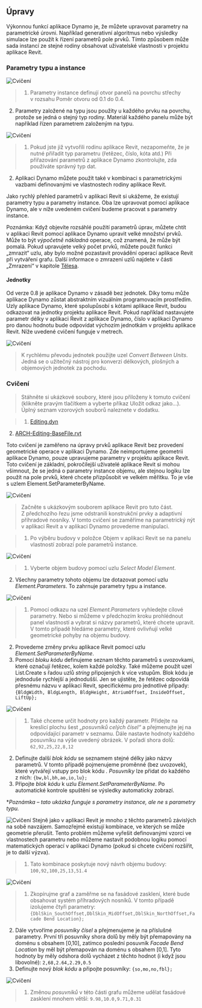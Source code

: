 

## Úpravy

Výkonnou funkcí aplikace Dynamo je, že můžete upravovat parametry na parametrické úrovni. Například generativní algoritmus nebo výsledky simulace lze použít k řízení parametrů pole prvků. Tímto způsobem může sada instancí ze stejné rodiny obsahovat uživatelské vlastnosti v projektu aplikace Revit.

### Parametry typu a instance

![Cvičení](images/8-5/Exercise/32.jpg)

> 1. Parametry instance definují otvor panelů na povrchu střechy v rozsahu Poměr otvoru od 0.1 do 0.4.
2. Parametry založené na typu jsou použity u každého prvku na povrchu, protože se jedná o stejný typ rodiny. Materiál každého panelu může být například řízen parametrem založeným na typu.

![Cvičení](images/8-3/params.jpg)

> 1. Pokud jste již vytvořili rodinu aplikace Revit, nezapomeňte, že je nutné přiřadit typ parametru (řetězec, číslo, kóta atd.) Při přiřazování parametrů z aplikace Dynamo zkontrolujte, zda používáte správný typ dat.
2. Aplikaci Dynamo můžete použít také v kombinaci s parametrickými vazbami definovanými ve vlastnostech rodiny aplikace Revit.

Jako rychlý přehled parametrů v aplikaci Revit si ukážeme, že existují parametry typu a parametry instance. Oba lze upravovat pomocí aplikace Dynamo, ale v níže uvedeném cvičení budeme pracovat s parametry instance.

Poznámka: Když objevíte rozsáhlé použití parametrů úprav, můžete chtít v aplikaci Revit pomocí aplikace Dynamo upravit velké množství prvků. Může to být *výpočetně nákladná* operace, což znamená, že může být pomalá. Pokud upravujete velký počet prvků, můžete použít funkci „zmrazit“ uzlu, aby bylo možné pozastavit provádění operací aplikace Revit při vytváření grafu. Další informace o zmrazení uzlů najdete v části „Zmrazení“ v kapitole [Tělesa](../05_Geometry-for-Computational-Design/5-6_solids.md#freezing).

#### Jednotky

Od verze 0.8 je aplikace Dynamo v zásadě bez jednotek. Díky tomu může aplikace Dynamo zůstat abstraktním vizuálním programovacím prostředím. Uzly aplikace Dynamo, které spolupůsobí s kótami aplikace Revit, budou odkazovat na jednotky projektu aplikace Revit. Pokud například nastavujete parametr délky v aplikaci Revit z aplikace Dynamo, číslo v aplikaci Dynamo pro danou hodnotu bude odpovídat výchozím jednotkám v projektu aplikace Revit. Níže uvedené cvičení funguje v metrech.

![Cvičení](images/8-3/units.jpg)

> K rychlému převodu jednotek použijte uzel *Convert Between Units*. Jedná se o užitečný nástroj pro konverzi délkových, plošných a objemových jednotek za pochodu.

### Cvičení

> Stáhněte si ukázkové soubory, které jsou přiloženy k tomuto cvičení (klikněte pravým tlačítkem a vyberte příkaz Uložit odkaz jako...). Úplný seznam vzorových souborů naleznete v dodatku.

> 1. [Editing.dyn](datasets/8-3/Editing.dyn)
2. [ARCH-Editing-BaseFile.rvt](datasets/8-3/ARCH-Editing-BaseFile.rvt)

Toto cvičení je zaměřeno na úpravy prvků aplikace Revit bez provedení geometrické operace v aplikaci Dynamo. Zde neimportujeme geometrii aplikace Dynamo, pouze upravujeme parametry v projektu aplikace Revit. Toto cvičení je základní, pokročilejší uživatelé aplikace Revit si mohou všimnout, že se jedná o parametry instance objemu, ale stejnou logiku lze použít na pole prvků, které chcete přizpůsobit ve velkém měřítku. To je vše s uzlem Element.SetParameterByName.

![Cvičení](images/8-3/Exercise/04.jpg)

> Začněte s ukázkovým souborem aplikace Revit pro tuto část. Z předchozího řezu jsme odstranili konstrukční prvky a adaptivní příhradové nosníky. V tomto cvičení se zaměříme na parametrický nýt v aplikaci Revit a v aplikaci Dynamo provedeme manipulaci.

> 1. Po výběru budovy v položce Objem v aplikaci Revit se na panelu vlastností zobrazí pole parametrů instance.

![Cvičení](images/8-3/Exercise/03.jpg)

> 1. Vyberte objem budovy pomocí uzlu *Select Model Element*.
2. Všechny parametry tohoto objemu lze dotazovat pomocí uzlu *Element.Parameters*. To zahrnuje parametry typu a instance.

![Cvičení](images/8-3/Exercise/32.jpg)

> 1. Pomocí odkazu na uzel *Element.Parameters* vyhledejte cílové parametry. Nebo si můžeme v předchozím kroku prohlédnout panel vlastností a vybrat si názvy parametrů, které chcete upravit. V tomto případě hledáme parametry, které ovlivňují velké geometrické pohyby na objemu budovy.
2. Provedeme změny prvku aplikace Revit pomocí uzlu *Element.SetParameterByName*.
3. Pomocí *bloku kódu* definujeme seznam těchto parametrů s uvozovkami, které označují řetězec, kolem každé položky. Také můžeme použít uzel List.Create s řadou uzlů *string* připojených k více vstupům. Blok kódu je jednoduše rychlejší a jednodušší. Jen se ujistěte, že řetězec odpovídá přesnému názvu v aplikaci Revit, specifickému pro jednotlivé případy: ```{BldgWidth, BldgLength, BldgHeight, AtriumOffset, InsideOffset, LiftUp};```

![Cvičení](images/8-3/Exercise/31.jpg)

> 1. Také chceme určit hodnoty pro každý parametr. Přidejte na kreslicí plochu šest *„posuvníků celých čísel“* a přejmenujte jej na odpovídající parametr v seznamu. Dále nastavte hodnoty každého posuvníku na výše uvedený obrázek. V pořadí shora dolů: ```62,92,25,22,8,12```
2. Definujte další *blok kódu* se seznamem stejné délky jako názvy parametrů. V tomto případě pojmenujeme proměnné (bez uvozovek), které vytvářejí vstupy pro blok kódu *.* *Posuvníky* lze přidat do každého z nich: ```{bw,bl,bh,ao,io,lu};```
3. Připojte *blok kódu* k uzlu *Element.SetParameterByName*. Po automatické kontrole spuštění se výsledky automaticky zobrazí.

**Poznámka – tato ukázka funguje s parametry instance, ale ne s parametry typu.*

![Cvičení](images/8-3/Exercise/01.jpg) Stejně jako v aplikaci Revit je mnoho z těchto parametrů závislých na sobě navzájem. Samozřejmě existují kombinace, ve kterých se může geometrie přerušit. Tento problém můžeme vyřešit definovanými vzorci ve vlastnostech parametru nebo můžeme nastavit podobnou logiku pomocí matematických operací v aplikaci Dynamo (pokud si chcete cvičení rozšířit, je to další výzva).

> 1. Tato kombinace poskytuje nový návrh objemu budovy: ```100,92,100,25,13,51.4```

![Cvičení](images/8-3/Exercise/30.jpg)

> 1. Zkopírujme graf a zaměřme se na fasádové zasklení, které bude obsahovat systém příhradových nosníků. V tomto případě izolujeme čtyři parametry: ```{DblSkin_SouthOffset,DblSkin_MidOffset,DblSkin_NorthOffset,Facade Bend Location};```
2. Dále vytvoříme *posuvníky čísel* a přejmenujeme je na příslušné parametry. První tři posuvníky shora dolů by měly být přemapovány na doménu s obsahem [0,10], zatímco poslední posuvník *Facade Bend Location* by měl být přemapován na doménu s obsahem [0,1]. Tyto hodnoty by měly odshora dolů vycházet z těchto hodnot (i když jsou libovolné): ```2,68,2.64,2.29,0.5```
3. Definujte nový *blok kódu* a připojte posuvníky: ```{so,mo,no,fbl};```

![Cvičení](images/8-3/Exercise/00.jpg)

> 1. Změnou *posuvníků* v této části grafu můžeme udělat fasádové zasklení mnohem větší: ```9.98,10.0,9.71,0.31```

